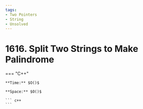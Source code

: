 ```yaml
---
tags:
- Two Pointers
- String
- Unsolved
---
```



# 1616. Split Two Strings to Make Palindrome

=== "C++"

    **Time:** $O()$

    **Space:** $O()$

    ``` c++
    ```